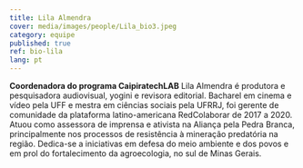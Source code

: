 ```yaml
---
title: Lila Almendra
cover: media/images/people/Lila_bio3.jpeg
category: equipe
published: true
ref: bio-lila
lang: pt
---
```

**Coordenadora do programa CaipiratechLAB**
Lila Almendra é produtora e pesquisadora audiovisual, yogini e revisora editorial. Bacharel em cinema e vídeo pela UFF e mestra em ciências sociais pela UFRRJ, foi gerente de comunidade da plataforma latino-americana RedColaborar de 2017 a 2020. Atuou como assessora de imprensa e ativista na Aliança pela Pedra Branca, principalmente nos processos de resistência à mineração predatória na região. Dedica-se a iniciativas em defesa do meio ambiente e dos povos e em prol do fortalecimento da agroecologia, no sul de Minas Gerais.
